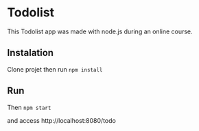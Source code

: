 # Todolist
This Todolist app was made with node.js during an online course.

## Instalation
Clone projet then run `npm install`

## Run
Then `npm start`

and access http://localhost:8080/todo
